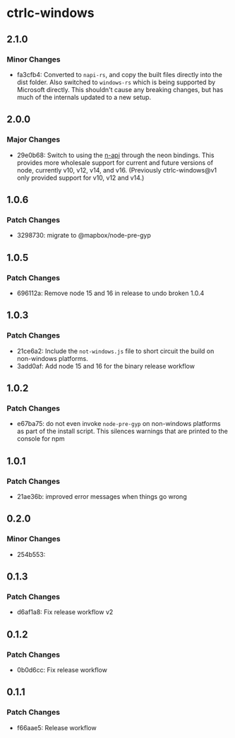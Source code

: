 # ctrlc-windows

## 2.1.0

### Minor Changes

- fa3cfb4: Converted to `napi-rs`, and copy the built files directly into the dist folder. Also switched to `windows-rs` which is being supported by Microsoft directly. This shouldn't cause any breaking changes, but has much of the internals updated to a new setup.

## 2.0.0

### Major Changes

- 29e0b68: Switch to using the [n-api](https://nodejs.org/api/n-api.html) through the neon bindings. This provides more wholesale support for current and future versions of node, currently v10, v12, v14, and v16. (Previously ctrlc-windows@v1 only provided support for v10, v12 and v14.)

## 1.0.6

### Patch Changes

- 3298730: migrate to @mapbox/node-pre-gyp

## 1.0.5

### Patch Changes

- 696112a: Remove node 15 and 16 in release to undo broken 1.0.4

## 1.0.3

### Patch Changes

- 21ce6a2: Include the `not-windows.js` file to short circuit the build on
  non-windows platforms.
- 3add0af: Add node 15 and 16 for the binary release workflow

## 1.0.2

### Patch Changes

- e67ba75: do not even invoke `node-pre-gyp` on non-windows platforms as part of
  the install script. This silences warnings that are printed to the
  console for npm

## 1.0.1

### Patch Changes

- 21ae36b: improved error messages when things go wrong

## 0.2.0

### Minor Changes

- 254b553:

## 0.1.3

### Patch Changes

- d6af1a8: Fix release workflow v2

## 0.1.2

### Patch Changes

- 0b0d6cc: Fix release workflow

## 0.1.1

### Patch Changes

- f66aae5: Release workflow
